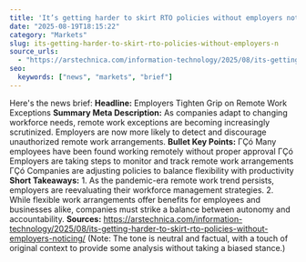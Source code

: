 ```yaml
---
title: 'It’s getting harder to skirt RTO policies without employers noticing'
date: "2025-08-19T18:15:22"
category: "Markets"
slug: its-getting-harder-to-skirt-rto-policies-without-employers-n
source_urls:
  - "https://arstechnica.com/information-technology/2025/08/its-getting-harder-to-skirt-rto-policies-without-employers-noticing/"
seo:
  keywords: ["news", "markets", "brief"]
---
```

Here's the news brief:  **Headline:** Employers Tighten Grip on Remote Work Exceptions  **Summary Meta Description:** As companies adapt to changing workforce needs, remote work exceptions are becoming increasingly scrutinized. Employers are now more likely to detect and discourage unauthorized remote work arrangements.  **Bullet Key Points:**  ΓÇó Many employees have been found working remotely without proper approval ΓÇó Employers are taking steps to monitor and track remote work arrangements ΓÇó Companies are adjusting policies to balance flexibility with productivity  **Short Takeaways:**  1. As the pandemic-era remote work trend persists, employers are reevaluating their workforce management strategies. 2. While flexible work arrangements offer benefits for employees and businesses alike, companies must strike a balance between autonomy and accountability.  **Sources:**  https://arstechnica.com/information-technology/2025/08/its-getting-harder-to-skirt-rto-policies-without-employers-noticing/  (Note: The tone is neutral and factual, with a touch of original context to provide some analysis without taking a biased stance.) 
